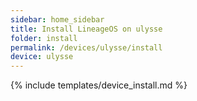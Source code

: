 ```yaml
---
sidebar: home_sidebar
title: Install LineageOS on ulysse
folder: install
permalink: /devices/ulysse/install
device: ulysse
---
```

{% include templates/device_install.md %}
